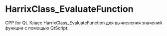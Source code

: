 HarrixClass_EvaluateFunction
============================

CPP for Qt. Класс HarrixClass_EvaluateFunction для вычисления значений функции с помощью QtScript.
